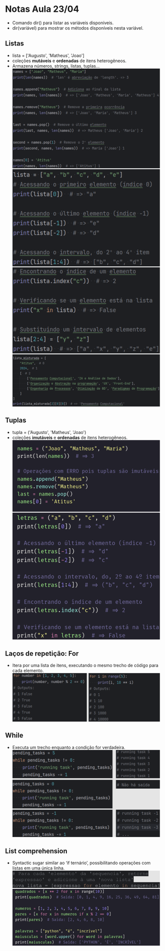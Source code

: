 # Notas Aula 23/04
 - Comando dir() para listar as variáveis disponíveis.
 - dir(variável) para mostrar os métodos disponíveis nesta variável.
 ## Listas
 - lista = ['Augusto', 'Matheus', 'Joao']
 - coleções **mutáveis** e **ordenadas** de itens heterogêneos.
 - Armazena números, strings, listas, tuplas...
 ![alt text](image.png)
 ![alt text](image-1.png)
 ![alt text](image-2.png)
 ![alt text](image-3.png)
 ## Tuplas
 - tupla = ('Augusto', 'Matheus', 'Joao')
 - coleções **imutáveis** e **ordenadas** de itens heterogêneos.
 ![](image-4.png)
 ![](image-5.png)
## Laços de repetição: For
 - Itera por uma lista de itens, executando o mesmo trecho de código para cada elemento.
 ![alt text](image-6.png)
## While
 - Executa um trecho enquanto a condição for verdadeira.
 ![alt text](image-7.png)
## List comprehension
 - Syntactic sugar similar ao ‘if ternário’, possibilitando operações com listas em uma única linha.
 ![alt text](image-10.png)
 ![alt text](image-11.png)


